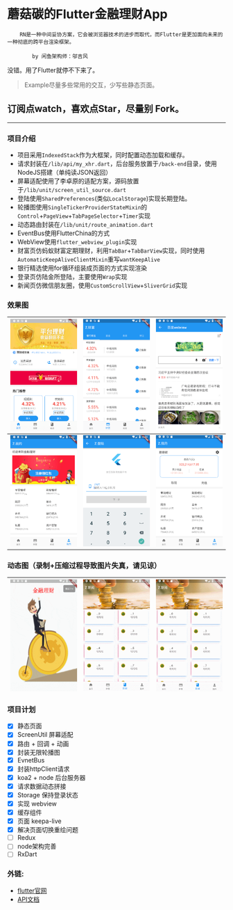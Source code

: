 # 蘑菇碳的Flutter金融理财App

```
    RN是一种中间妥协方案，它会被浏览器技术的进步而取代，而Flutter是更加面向未来的一种彻底的跨平台渲染框架。

        by 闲鱼架构师：邬吉风
```

没错。用了Flutter就停不下来了。

> Example尽量多些常用的交互，少写些静态页面。

## 订阅点watch，喜欢点Star，尽量别 Fork。

***

### 项目介绍

* 项目采用`IndexedStack`作为大框架，同时配置动态加载和缓存。
* 请求封装在`/lib/api/my_xhr.dart`，后台服务放置于`/back-end`目录，使用NodeJS搭建（单纯读JSON返回）
* 屏幕适配使用了李卓原的适配方案，源码放置于`/lib/unit/screen_util_source.dart`
* 登陆使用`SharedPreferences`(类似`LocalStorage`)实现长期登陆。
* 轮播图使用`SingleTickerProviderStateMixin`的`Control`+`PageView`+`TabPageSelector`+`Timer`实现
* 动态路由封装在`/lib/unit/route_animation.dart`
* EventBus使用FlutterChina的方式
* WebView使用`flutter_webview_plugin`实现
* 财富页仿蚂蚁财富定期理财，利用`TabBar`+`TabBarView`实现，同时使用`AutomaticKeepAliveClientMixin`重写`wantKeepAlive`
* 银行精选使用for循环组装成页面的方式实现渲染
* 登录页仿陆金所登陆，主要使用`Wrap`实现
* 新闻页仿微信朋友圈，使用`CustomScrollView`+`SliverGrid`实现

### 效果图

 | ![首页](preview/home_page.png)    | ![银行理财页](preview/bank_section.png) | ![webview](preview/webview.png) |
| ---------------------------------------- | --------------------------------- | --------------------------------------- |
| ![用户信息页](preview/customer_page.png) | ![登录页](preview/login_page.png) | ![用户页](preview/account_page.png) | 

### 动态图（录制+压缩过程导致图片失真，请见谅）

| ![欢迎图](preview/welcome.gif)   | ![登录动态图](preview/news.gif) | ![登录动态图](preview/login.gif) |
| ---------------------------------------- | ---------------------------------------- | --------------------------- |


### 项目计划
* [x] 静态页面
* [x] ScreenUtil 屏幕适配
* [x] 路由 + 回调 + 动画
* [x] 封装无限轮播图
* [x] EvnetBus
* [x] 封装httpClient请求
* [x] koa2 + node 后台服务器
* [x] 请求数据动态拼接
* [x] Storage 保持登录状态
* [x] 实现 webview
* [x] 缓存组件
* [x] 页面 keepa-live
* [x] 解决页面切换重绘问题
* [ ] Redux
* [ ] node架构完善
* [ ] RxDart

### 外链:
- [flutter官网](https://flutter.io/docs/get-started/codelab)
- [API文档](https://flutter.io/docs/cookbook)

